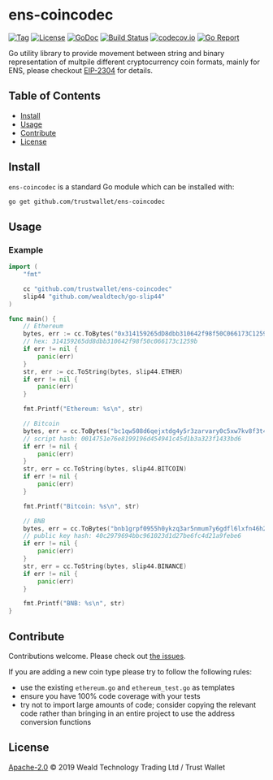 # ens-coincodec

[![Tag](https://img.shields.io/github/tag/trustwallet/ens-coincodec.svg)](https://github.com/trustwallet/ens-coincodec/releases/)
[![License](https://img.shields.io/github/license/trustwallet/ens-coincodec.svg)](LICENSE)
[![GoDoc](https://godoc.org/github.com/trustwallet/ens-coincodec?status.svg)](https://godoc.org/github.com/trustwallet/ens-coincodec)
[![Build Status](https://travis-ci.org/trustwallet/ens-coincodec.svg?branch=master)](https://travis-ci.org/trustwallet/ens-coincodec)
[![codecov.io](https://img.shields.io/codecov/c/github/trustwallet/ens-coincodec.svg)](https://codecov.io/github/trustwallet/ens-coincodec)
[![Go Report](https://goreportcard.com/badge/github.com/trustwallet/ens-coincodec)](https://goreportcard.com/report/github.com/trustwallet/ens-coincodec)

Go utility library to provide movement between string and binary representation of multpile different cryptocurrency coin formats, mainly for ENS, please checkout [EIP-2304](https://github.com/ethereum/EIPs/blob/master/EIPS/eip-2304.md) for details.


## Table of Contents

- [Install](#install)
- [Usage](#usage)
- [Contribute](#contribute)
- [License](#license)

## Install

`ens-coincodec` is a standard Go module which can be installed with:

```sh
go get github.com/trustwallet/ens-coincodec
```

## Usage

### Example

```go
import (
	"fmt"

	cc "github.com/trustwallet/ens-coincodec"
	slip44 "github.com/wealdtech/go-slip44"
)

func main() {
	// Ethereum
	bytes, err := cc.ToBytes("0x314159265dD8dbb310642f98f50C066173C1259b", slip44.ETHER)
	// hex: 314159265dd8dbb310642f98f50c066173c1259b
	if err != nil {
		panic(err)
	}
	str, err := cc.ToString(bytes, slip44.ETHER)
	if err != nil {
		panic(err)
	}

	fmt.Printf("Ethereum: %s\n", str)

	// Bitcoin
	bytes, err = cc.ToBytes("bc1qw508d6qejxtdg4y5r3zarvary0c5xw7kv8f3t4", slip44.BITCOIN)
	// script hash: 0014751e76e8199196d454941c45d1b3a323f1433bd6
	if err != nil {
		panic(err)
	}
	str, err = cc.ToString(bytes, slip44.BITCOIN)
	if err != nil {
		panic(err)
	}

	fmt.Printf("Bitcoin: %s\n", str)

	// BNB
	bytes, err = cc.ToBytes("bnb1grpf0955h0ykzq3ar5nmum7y6gdfl6lxfn46h2", slip44.BINANCE)
	// public key hash: 40c2979694bbc961023d1d27be6fc4d21a9febe6
	if err != nil {
		panic(err)
	}
	str, err = cc.ToString(bytes, slip44.BINANCE)
	if err != nil {
		panic(err)
	}

	fmt.Printf("BNB: %s\n", str)
}
```

## Contribute

Contributions welcome. Please check out [the issues](https://github.com/trustwallet/ens-coincodec/issues).

If you are adding a new coin type please try to follow the following rules:

  - use the existing `ethereum.go` and `ethereum_test.go` as templates
  - ensure you have 100% code coverage with your tests
  - try not to import large amounts of code; consider copying the relevant code rather than bringing in an entire project to use the address conversion functions

## License

[Apache-2.0](LICENSE) © 2019 Weald Technology Trading Ltd / Trust Wallet
